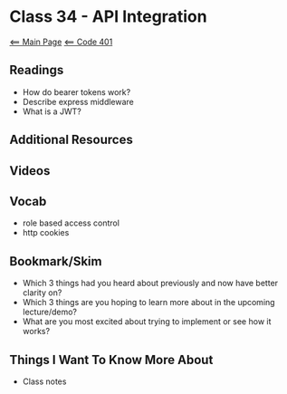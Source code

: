 # Class 34 - API Integration

[<== Main Page](../README.md)
[<== Code 401](../code401/code401.md)

## Readings

- How do bearer tokens work?
- Describe express middleware
- What is a JWT?

## Additional Resources

## Videos

## Vocab

- role based access control
- http cookies

## Bookmark/Skim

- Which 3 things had you heard about previously and now have better clarity on?
- Which 3 things are you hoping to learn more about in the upcoming lecture/demo?
- What are you most excited about trying to implement or see how it works?

## Things I Want To Know More About

- Class notes
